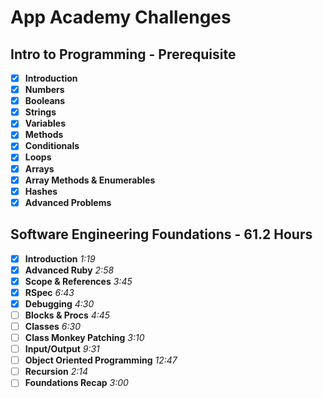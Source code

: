 # App Academy Challenges

## Intro to Programming - Prerequisite
- [x] **Introduction**
- [x] **Numbers**
- [x] **Booleans**
- [x] **Strings**
- [x] **Variables**
- [x] **Methods**
- [x] **Conditionals**
- [x] **Loops**
- [x] **Arrays**
- [x] **Array Methods & Enumerables**
- [x] **Hashes**
- [x] **Advanced Problems**

## Software Engineering Foundations - 61.2 Hours
- [x] **Introduction** *1:19*
- [x] **Advanced Ruby** *2:58*
- [x] **Scope & References** *3:45*
- [x] **RSpec** *6:43*
- [x] **Debugging** *4:30*
- [ ] **Blocks & Procs** *4:45*
- [ ] **Classes** *6:30*
- [ ] **Class Monkey Patching** *3:10*
- [ ] **Input/Output** *9:31*
- [ ] **Object Oriented Programming** *12:47*
- [ ] **Recursion** *2:14*
- [ ] **Foundations Recap** *3:00*